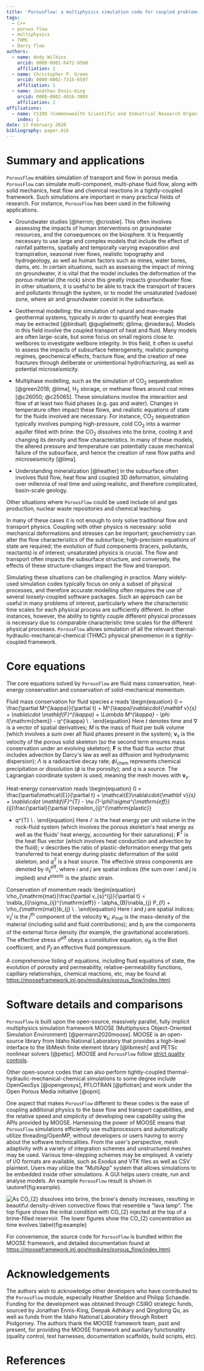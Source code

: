 ```yaml
---
title: 'PorousFlow: a multiphysics simulation code for coupled problems in porous media'
tags:
  - C++
  - porous flow
  - multiphysics
  - THMC
  - Darcy flow
authors:
  - name: Andy Wilkins
    orcid: 0000-0001-6472-9560
    affiliation: 1
  - name: Christopher P. Green
    orcid: 0000-0002-7315-6597
    affiliation: 1
  - name: Jonathan Ennis-King
    orcid: 0000-0002-4016-390X
    affiliation: 1
affiliations:
  - name: CSIRO (Commonwealth Scientific and Industrial Research Organisation)
    index: 1
date: 13 February 2020
bibliography: paper.bib
---
```


# Summary and applications

``PorousFlow`` enables simulation of transport and flow in porous media.  ``PorousFlow`` can simulate multi-component, multi-phase fluid flow, along with solid mechanics, heat flow and chemical reactions in a tightly-coupled framework.  Such simulations are important in many practical fields of research.  For instance, ``PorousFlow`` has been used in the following applications.

- Groundwater studies [@herron; @crosbie].  This often involves assessing the impacts of human interventions on groundwater resources, and the consequences on the biosphere.  It is frequently necessary to use large and complex models that include the effect of rainfall patterns, spatially and temporally varying evaporation and transpiration, seasonal river flows, realistic topography and hydrogeology, as well as human factors such as mines, water bores, dams, etc.  In certain situations, such as assessing the impact of mining on groundwater, it is vital that the model includes the deformation of the porous material (the rock) since this greatly impacts groundwater flow.  In other situations, it is useful to be able to track the transport of tracers and pollutants through the system, or to model the unsaturated (vadose) zone, where air and groundwater coexist in the subsurface.

- Geothermal modelling: the simulation of natural and man-made geothermal systems, typically in order to quantify heat energies that may be extracted [@birdsall; @guglielmetti; @lima; @niederau].  Models in this field involve the coupled transport of heat and fluid.  Many models are often large-scale, but some focus on small regions close to wellbores to investigate wellbore integrity.  In this field, it often is useful to assess the impacts of subsurface heterogeneity, realistic pumping regimes, geochemical effects, fracture flow, and the creation of new fractures through deliberate or unintentional hydrofracturing, as well as potential microseismicity.

- Multiphase modelling, such as the simulation of CO$_{2}$ sequestration [@green2018; @lima], H$_{2}$ storage, or methane flows around coal mines [@c26050; @c25065].  These simulations involve the interaction and flow of at least two fluid phases (e.g. gas and water).  Changes in temperature often impact these flows, and realistic equations of state for the fluids involved are necessary.  For instance, CO$_{2}$ sequestration typically involves pumping high-pressure, cold CO$_{2}$ into a warmer aquifer filled with brine: the CO$_{2}$ dissolves into the brine, cooling it and changing its density and flow characteristics.  In many of these models, the altered pressure and temperature can potentially cause mechanical failure of the subsurface, and hence the creation of new flow paths and microseismicity [@lima].

- Understanding mineralization [@heather] in the subsurface often involves fluid flow, heat flow and coupled 3D deformation, simulating over millennia of real time and using realistic, and therefore complicated, basin-scale geology.

Other situations where ``PorousFlow`` could be used include oil and gas production, nuclear waste repositories and chemical leaching.

In many of these cases it is not enough to only solve traditional flow and transport physics.  Coupling with other physics is necessary: solid mechanical deformations and stresses can be important; geochemistry can alter the flow characteristics of the subsurface; high-precision equations of state are required; the evolution of fluid components (tracers, pollutants, reactants) is of interest; unsaturated physics is crucial.  The flow and transport often impacts the subsurface structure, and conversely, the effects of these structure-changes impact the flow and transport.

Simulating these situations can be challenging in practice.  Many widely-used simulation codes typically focus on only a subset of physical processes, and therefore accurate modelling often requires the use of several loosely-coupled software packages.  Such an approach can be useful in many problems of interest, particularly where the characteristic time scales for each physical process are sufficiently different.  In other instances, however, the ability to tightly couple different physical processes is necessary due to comparable characteristic time scales for the different physical processes.
``PorousFlow`` allows simulation of all the relevant thermal-hydraulic-mechanical-chemical (THMC) physical phenomenon in a tightly-coupled framework.

# Core equations

The core equations solved by ``PorousFlow`` are fluid mass conservation, heat-energy conservation and conservation of solid-mechanical momentum.

Fluid mass conservation for fluid species $\kappa$ reads
\begin{equation}
0 = \frac{\partial M^{\kappa}}{\partial t} + M^{\kappa}\nabla\cdot{\mathbf
  v}_{s} + \nabla\cdot \mathbf{F}^{\kappa} + \Lambda M^{\kappa} - \phi I_{\mathrm{chem}} - q^{\kappa} \ .
\end{equation}
Here $t$ denotes time and $\nabla$ is a vector of spatial derivatives; $M$ is the mass of fluid per bulk volume (which involves a sum over all fluid phases present in the system); $\mathbf{v}_{s}$ is the velocity of the porous solid
skeleton (so the second term ensures mass conservation under an evolving skeleton); $\mathbf{F}$ is the fluid flux vector (that includes advection by Darcy's law as well as diffusion and hydrodynamic dispersion); $\Lambda$ is a radioactive decay rate; $\phi I_{\mathrm{chem}}$ represents chemical precipitation or dissolution ($\phi$ is the porosity); and $q$ is a source.    The Lagrangian coordinate system is used, meaning the mesh moves with $\mathbf{v}_{s}$.

Heat-energy conservation reads
\begin{equation}
0 = \frac{\partial\mathcal{E}}{\partial t} + \mathcal{E}\nabla\cdot{\mathbf
  v}_{s} + \nabla\cdot \mathbf{F}^{T} -
\nu
  (1-\phi)\sigma^{\mathrm{eff}}_{ij}\frac{\partial}{\partial
    t}\epsilon_{ij}^{\mathrm{plastic}}
 - q^{T} \ .
\end{equation}
Here $\mathcal{E}$ is the heat energy per unit volume in the rock-fluid
system (which involves the porous skeleton's heat energy as well as the fluids' heat energy, accounting for their saturations); $\mathbf{F}^{T}$ is the heat flux vector (which involves heat conduction and advection by the fluid); $\nu$ describes the ratio of
plastic-deformation energy that gets transferred to heat energy during plastic deformation of the solid skeleton; and $q^{T}$ is a heat source.  The effective stress components are denoted by $\sigma^{\mathrm{eff}}_{ij}$, where $i$ and $j$ are spatial indices (the sum over $i$ and $j$ is implied) and $\epsilon^{\mathrm{plastic}}$ is the plastic strain.

Conservation of momentum reads
\begin{equation}
\rho_{\mathrm{mat}}\frac{\partial v_{s}^{j}}{\partial t} =
\nabla_{i}\sigma_{ij}^{\mathrm{eff}} - \alpha_{B}\nabla_{j} P_{f} + \rho_{\mathrm{mat}}b_{j} \ .
\end{equation}
Here $i$ and $j$ are spatial indices; $v_{s}^{j}$ is the $j^{\mathrm{th}}$ component of the velocity $\mathbf{v}_{s}$; $\rho_{\mathrm{mat}}$ is the
mass-density of the material (including solid and fluid contributions); and $b_{j}$ are the
components of the external force density (for example, the
gravitational acceleration).  The effective stress $\sigma^{\mathrm{eff}}$ obeys a constitutive equation, $\alpha_{B}$ is the Biot coefficient, and $P_{f}$ an effective fluid porepressure.

A comprehensive listing of equations, including fluid equations of state, the evolution of porosity and permeability, relative-permeability functions, capillary relationships, chemical reactions, etc, may be found at https://mooseframework.inl.gov/modules/porous_flow/index.html.

# Software details and comparisons

``PorousFlow`` is built upon the open-source, massively parallel, fully implicit multiphysics simulation framework MOOSE (Multiphysics Object-Oriented Simulation Environment) [@permann2020moose].  MOOSE is an open-source library from Idaho National Laboratory that provides a high-level interface to the libMesh finite element library [@libmesh] and PETSc nonlinear solvers [@petsc].  MOOSE and ``PorousFlow`` follow [strict quality controls](https://mooseframework.inl.gov/sqa/index.html).

Other open-source codes that can also perform tightly-coupled thermal-hydraulic-mechanical-chemical simulations to some degree include OpenGeoSys [@opengeosys], PFLOTRAN [@pflotran] and work under the Open Porous Media initiative [@opm].

One aspect that makes ``PorousFlow`` different to these codes is the ease of coupling additional physics to the base flow and transport capabilities, and the relative speed and simplicity of developing new capability using the APIs provided by MOOSE.  Harnessing the power of MOOSE means that ``PorousFlow`` simulations efficiently use multiprocessors and automatically utilize threading/OpenMP, without developers or users having to worry about the software technicalities.  From the user's perspective, mesh adaptivity with a variety of integration schemes and unstructured meshes may be used.  Various time-stepping schemes may be employed.  A variety of I/O formats are available, such as Exodus and VTK files as well as CSV plaintext.  Users may utilize the "MultiApp" system that allows simulations to be embedded inside other simulations.  A GUI helps users create, run and analyse models.  An example ``PorousFlow`` result is shown in \autoref{fig:example}.

![As CO$_{2}$ dissolves into brine, the brine's density increases, resulting in beautiful density-driven convective flows that resemble a "lava lamp".  The top figure shows the initial condition with CO$_{2}$ injected at the top of a brine-filled reservoir.  The lower figures show the CO$_{2}$ concentration as time evolves.\label{fig:example}](paper.png)

For convenience, the source code for ``PorousFlow`` is bundled within the MOOSE framework, and detailed documentation found at https://mooseframework.inl.gov/modules/porous_flow/index.html.

# Acknowledgements

The authors wish to acknowledge other developers who have contributed to the ``PorousFlow`` module, especially Heather Sheldon and Philipp Schaedle.  Funding for the development was obtained through CSIRO strategic funds, sourced by Jonathan Ennis-King, Deepak Adhikary and Qingdong Qu, as well as funds from the Idaho National Laboratory through Robert Podgorney.  The authors thank the MOOSE framework team, past and present, for providing the MOOSE framework and auxiliary functionality (quality control, test harnesses, documentation scaffolds, build scripts, etc).

# References

